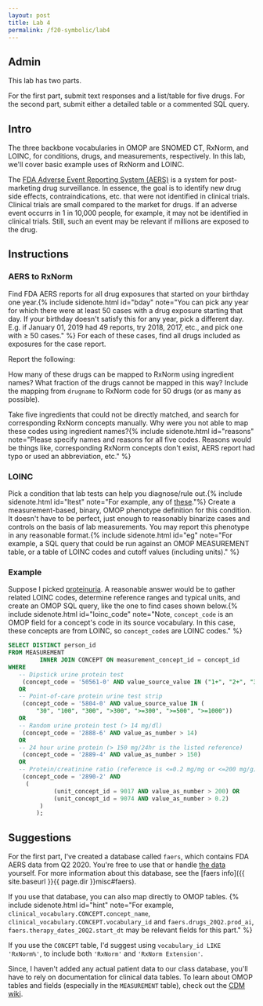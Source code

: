 ```yaml
---
layout: post
title: Lab 4
permalink: /f20-symbolic/lab4
---
```



## Admin

This lab has two parts.

For the first part, submit text responses and a list/table for five drugs.
For the second part, submit either a detailed table or a commented SQL query.

## Intro

<span class="newthought">The three backbone</span> vocabularies in OMOP are SNOMED CT, RxNorm, and LOINC, for conditions, drugs, and measurements, respectively.
In this lab, we'll cover basic example uses of RxNorm and LOINC.

The [FDA Adverse Event Reporting System (AERS)](https://www.fda.gov/drugs/surveillance/questions-and-answers-fdas-adverse-event-reporting-system-faers) is a system for post-marketing drug surveillance.
In essence, the goal is to identify new drug side effects, contraindications, etc. that were not identified in clinical trials.
Clinical trials are small compared to the market for drugs.
If an adverse event occurrs in 1 in 10,000 people, for example, it may not be identified in clinical trials.
Still, such an event may be relevant if millions are exposed to the drug.

## Instructions

### AERS to RxNorm

Find FDA AERS reports for all drug exposures that started on your birthday one year.{%
include sidenote.html id="bday" note="You can pick any year for which there were at least 50 cases with a drug exposure starting that day.
If your birthday doesn't satisfy this for any year, pick a different day.
E.g. if January 01, 2019 had 49 reports, try 2018, 2017, etc., and pick one with ≥ 50 cases."
%} For each of these cases, find all drugs included as exposures for the case report.

Report the following:

How many of these drugs can be mapped to RxNorm using ingredient names?
What fraction of the drugs cannot be mapped in this way?
Include the mapping from `drugname` to RxNorm code for 50 drugs (or as many as possible).

Take five ingredients that could not be directly matched, and search for corresponding RxNorm concepts manually.
Why were you not able to map these codes using ingredient names?{%
include sidenote.html id="reasons" note="Please specify names and reasons for all five codes.
Reasons would be things like, corresponding RxNorm concepts don't exist, AERS report had typo or used an abbreviation, etc."
%}

### LOINC

Pick a condition that lab tests can help you diagnose/rule out.{% include sidenote.html id="ltest" note="For example, any of [these](https://labtestsonline.org/conditions-index)."%}
Create a measurement-based, binary, OMOP phenotype definition for this condition.
It doesn't have to be perfect, just enough to reasonably binarize cases and controls on the basis of lab measurements.
You may report this phenotype in any reasonable format.{% include sidenote.html id="eg" note="For example, a SQL query that could be run against an OMOP MEASUREMENT table, or a table of LOINC codes and cutoff values (including units)." %}

### Example

Suppose I picked [proteinuria](https://labtestsonline.org/conditions/protein-urine-proteinuria).
A reasonable answer would be to gather related LOINC codes, determine reference ranges and typical units, and create an OMOP SQL query, like the one to find cases shown below.{% include sidenote.html id="loinc_code" note="Note, `concept_code` is an OMOP field for a concept's code in its source vocabulary.
In this case, these concepts are from LOINC, so `concept_code`s are LOINC codes." %}

```sql
SELECT DISTINCT person_id
FROM MEASUREMENT
         INNER JOIN CONCEPT ON measurement_concept_id = concept_id
WHERE
   -- Dipstick urine protein test
    (concept_code = '50561-0' AND value_source_value IN ("1+", "2+", "3+"))
   OR
   -- Point-of-care protein urine test strip
    (concept_code = '5804-0' AND value_source_value IN (
        "30", "100", "300", ">300", ">=300", ">=500", ">=1000"))
   OR
   -- Random urine protein test (> 14 mg/dl)
    (concept_code = '2888-6' AND value_as_number > 14)
   OR
   -- 24 hour urine protein (> 150 mg/24hr is the listed reference)
    (concept_code = '2889-4' AND value_as_number > 150)
   OR
   -- Protein/creatinine ratio (reference is <=0.2 mg/mg or <=200 mg/g)
    (concept_code = '2890-2' AND
     (
             (unit_concept_id = 9017 AND value_as_number > 200) OR
             (unit_concept_id = 9074 AND value_as_number > 0.2)
         )
        );
```

## Suggestions

For the first part, I've created a database called `faers`, which contains FDA AERS data from Q2 2020.
You're free to use that or handle [the data](https://fis.fda.gov/extensions/FPD-QDE-FAERS/FPD-QDE-FAERS.html) yourself.
For more information about this database, see the [faers info]({{ site.baseurl }}{{ page.dir }}misc#faers).

If you use that database, you can also map directly to OMOP tables. {% include sidenote.html id="hint" note="For example, `clinical_vocabulary.CONCEPT.concept_name`, `clinical_vocabulary.CONCEPT.vocabulary_id` and `faers.drugs_20Q2.prod_ai`, `faers.therapy_dates_20Q2.start_dt` may be relevant fields for this part." %}

If you use the `CONCEPT` table, I'd suggest using `vocabulary_id LIKE 'RxNorm%'`, to include both `'RxNorm'` and `'RxNorm Extension'`.

Since, I haven't added any actual patient data to our class database, you'll have to rely on documentation for clinical data tables.
To learn about OMOP tables and fields (especially in the `MEASUREMENT` table), check out the [CDM wiki](https://github.com/OHDSI/CommonDataModel/wiki).
